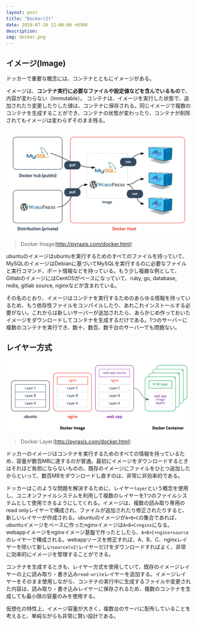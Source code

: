 ```yaml
---
layout: post
title: "Docker(2)"
date: 2020-07-26 12:00:00 +0300
description: 
img: docker.png
---
```


## イメージ(Image)
ドッカーで重要な概念には、コンテナとともにイメージがある。

イメージは、**コンテナ実行に必要なファイルや設定値などを含んでいるもの**で、内容が変わらない（Immutable）。 コンテナは、イメージを実行した状態で、追加されたり変更したりした値は、コンテナに保存される。同じイメージで複数のコンテナを生成することができ、コンテナの状態が変わったり、コンテナが削除されてもイメージは変わらずそのまま残る。

![Docker Image](../assets/img/docker-image.png)
> Docker Image(http://pyrasis.com/docker.html)

ubuntuのイメージはubuntuを実行するためのすべてのファイルを持っていて、MySQLのイメージはDebianに基づいてMySQLを実行するのに必要なファイルと実行コマンド、ポート情報などを持っている。もう少し複雑な例として、GitlabのイメージにはCentOSがベースになっていて、ruby, go, database, redis, gitlab source, nginxなどが含まれている。

その名のとおり、イメージはコンテナを実行するためのあらゆる情報を持っているため、もう依存性ファイルをコンパイルしたり、あれこれインストールする必要がない。これからは新しいサーバーが追加されたら、あらかじめ作っておいたイメージをダウンロードしてコンテナを生成するだけである。1つのサーバーに複数のコンテナを実行でき、数十、数百、数千台のサーバーでも問題ない。

## レイヤー方式
![Docker Layer](../assets/img/image-layer.png)
> Docker Layer(http://pyrasis.com/docker.html)

ドッカーのイメージはコンテナを実行するためのすべての情報を持っているため、容量が数百MBに達するのが普通。最初にイメージをダウンロードするときはそれほど負担にならないものの、既存のイメージにファイルをひとつ追加したからといって、数百MBをダウンロードし直すのは、非常に非効率的である。

ドッカーはこのような問題を解決するために、レイヤー`layer`という概念を使用し、ユニオンファイルシステムを利用して複数のレイヤーを1つのファイルシステムとして使用できるようにしてくれる。イメージは、複数の読み取り専用のread onlyレイヤーで構成され、ファイルが追加されたり修正されたりすると、新しいレイヤーが作成される。ubuntuのイメージが`A+B+C`の集合であれば、ubuntuイメージをベースに作ったnginxイメージは`A+B+C+nginx`になる。webappイメージをnginxイメージ基盤で作ったとしたら、`A+B+C+nginx+source`のレイヤーで構成される。webappソースを修正すれば、A、B、C、nginxレイヤーを除いて新しい`source(v2)`レイヤーだけをダウンロードすればよく、非常に効率的にイメージを管理することができる。

コンテナを生成するときも、レイヤー方式を使用していて、既存のイメージレイヤーの上に読み取り・書き込み`read-write`レイヤーを追加する。イメージレイヤーをそのまま使用しながら、コンテナの実行中に生成するファイルや変更された内容は、読み取り・書き込みレイヤーに保存されるため、複数のコンテナを生成しても最小限の容量のみを使用する。

仮想化の特性上、イメージ容量が大きく、複数台のサーバに配布していることを考えると、単純ながらも非常に賢い設計である。

